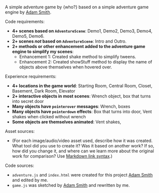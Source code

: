 A simple adventure game by {who?} based on a simple adventure game engine by [Adam Smith](https://github.com/rndmcnlly).

Code requirements:
- **4+ scenes based on `AdventureScene`**: Demo1, Demo2, Demo3, Demo4, Demo5, Demo6.
- **2+ scenes *not* based on `AdventureScene`**: Intro and Outro.
- **2+ methods or other enhancement added to the adventure game engine to simplify my scenes**:
    - Enhancement 1: Created shake method to simplify tweens.
    - Enhancement 2: Created showStuff method to display the name of objects above themselves when hovered over.

Experience requirements:
- **4+ locations in the game world**: Starting Room, Central Room, Closet, Basement, Dark Room, Elevator
- **2+ interactive objects in most scenes**: Wrench object, box that turns into secret door
- **Many objects have `pointerover` messages**: Wrench, boxes
- **Many objects have `pointerdown` effects**: Box that turns into door, Vent shakes when clicked without wrench
- **Some objects are themselves animated**: Vent shakes, 

Asset sources:
- (For each image/audio/video asset used, describe how it was created. What tool did you use to create it? Was it based on another work? If so, how did you change it, and where can we learn more about the original work for comparison? Use [Markdown link syntax](https://docs.github.com/en/get-started/writing-on-github/getting-started-with-writing-and-formatting-on-github/basic-writing-and-formatting-syntax#links).)

Code sources:
- `adventure.js` and `index.html` were created for this project [Adam Smith](https://github.com/rndmcnlly) and edited by me.
- `game.js` was sketched by [Adam Smith](https://github.com/rndmcnlly) and rewritten by me.